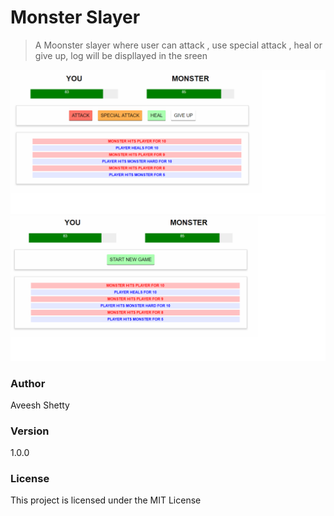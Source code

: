 # Monster Slayer

> A Moonster slayer where user can attack , use special attack , heal or give up, log will be displlayed in the sreen

![image](Homepage1.png)
![image](home.png)



### Author

Aveesh Shetty

### Version

1.0.0

### License

This project is licensed under the MIT License


